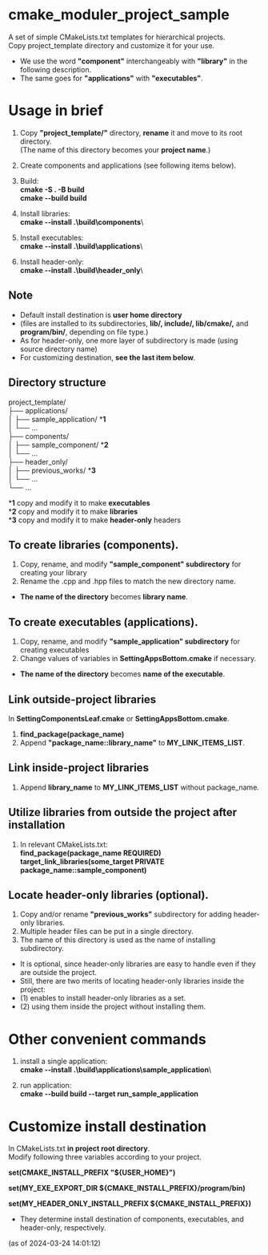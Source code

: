 # cmake_moduler_project_sample
A set of simple CMakeLists.txt templates for hierarchical projects.  
Copy project_template directory and customize it for your use.  
* We use the word **"component"** interchangeably with **"library"** in the following description. 
* The same goes for **"applications"** with **"executables"**.  

# Usage in brief
1. Copy **"project_template/"** directory, **rename** it and move to its root directory.  
(The name of this directory becomes your **project name**.)   
   
2. Create components and applications (see following items below).  

3. Build:  
**cmake -S . -B build**   
**cmake --build build**  
  
4. Install libraries:  
**cmake --install .\build\components**\   
  
5. Install executables:  
**cmake --install .\build\applications**\  
  
6. Install header-only:  
**cmake --install .\build\header_only**\  
  
## Note
* Default install destination is **user home directory**  
* (files are installed to its subdirectories, **lib/, include/, lib/cmake/,** and **program/bin/**, depending on file type.)  
* As for header-only, one more layer of subdirectory is made (using source directory name)  
* For customizing destination, **see the last item below**.  

## Directory structure

project_template/  
├── applications/  
│   ├── sample_application/  ***1**     
│   └── ...  
├── components/  
│   ├── sample_component/  ***2**   
│   └── ...  
├── header_only/  
│   ├── previous_works/  ***3**    
│   └── ...  
└── ...  
  
***1** copy and modify it to make **executables**  
***2** copy and modify it to make **libraries**  
***3** copy and modify it to make **header-only** headers   


## To create libraries (components).  
1. Copy, rename, and modify **"sample_component" subdirectory** for creating your library  
2. Rename the .cpp and .hpp files to match the new directory name.  
* **The name of the directory** becomes **library name**.  

## To create executables (applications).  
1. Copy, rename, and modify **"sample_application" subdirectory** for creating executables  
2. Change values of variables in **SettingAppsBottom.cmake** if necessary.  
* **The name of the directory** becomes **name of the executable**.  

## Link outside-project libraries  
In **SettingComponentsLeaf.cmake** or **SettingAppsBottom.cmake**.  
1. **find_package(package_name)**  
2. Append **"package_name::library_name"** to **MY_LINK_ITEMS_LIST**.  

## Link inside-project libraries
1. Append **library_name** to **MY_LINK_ITEMS_LIST** without package_name.  

## Utilize libraries from outside the project after installation  
1. In relevant CMakeLists.txt:    
       **find_package(package_name REQUIRED)**   
       **target_link_libraries(some_target PRIVATE package_name::sample_component)**   

## Locate header-only libraries (optional).  
1. Copy and/or rename **"previous_works"** subdirectory for adding header-only libraries.  
2. Multiple header files can be put in a single directory.  
3. The name of this directory is used as the name of installing subdirectory.   

* It is optional, since header-only libraries are easy to handle even if they are outside the project.  
* Still, there are two merits of locating header-only libraries inside the project:  
* (1) enables to install header-only libraries as a set.  
* (2) using them inside the project without installing them.  


# Other convenient commands
1. install a single application:   
**cmake --install .\build\applications\sample_application**\  

2. run application:   
**cmake --build build --target run_sample_application**  


# Customize install destination
In CMakeLists.txt **in project root directory**.   
Modify following three variables according to your project.  
  
**set(CMAKE_INSTALL_PREFIX "${USER_HOME}")**   
  
**set(MY_EXE_EXPORT_DIR ${CMAKE_INSTALL_PREFIX}/program/bin)**  
  
**set(MY_HEADER_ONLY_INSTALL_PREFIX ${CMAKE_INSTALL_PREFIX})**  
  
* They determine install destination of components, executables, and header-only, respectively.

(as of 2024-03-24 14:01:12)